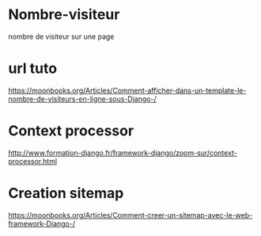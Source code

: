 # Nombre-visiteur
nombre de visiteur sur une page

# url tuto
  https://moonbooks.org/Articles/Comment-afficher-dans-un-template-le-nombre-de-visiteurs-en-ligne-sous-Django-/
  
# Context processor
  http://www.formation-django.fr/framework-django/zoom-sur/context-processor.html

# Creation sitemap
  https://moonbooks.org/Articles/Comment-creer-un-sitemap-avec-le-web-framework-Django-/
